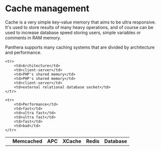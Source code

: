 Cache management
=================

Cache is a very simple key-value memory that aims to be ultra responsive. 
It's used to store results of many heavy operations, and of course can be used to increase database speed storing users, simple variables or comments in RAM memory.

Panthera supports many caching systems that are divided by architecture and performance.

<table>
    <tr>
        <td></td>
        <td><b>Memcached</b></td>
        <td><b>APC</b></td>
        <td><b>XCache</b></td>
        <td><b>Redis</b></td>
        <td><b>Database</b></td>
    </tr>
    
    <tr>
        <td>Architecture</td>
        <td>client-server</td>
        <td>PHP's shared memory</td>
        <td>PHP's shared memory</td>
        <td>client-server</td>
        <td>external relational database socket</td>
    </tr>
    
    <tr>
        <td>Performance</td>
        <td>fast</td>
        <td>ultra fast</td>
        <td>ultra fast</td>
        <td>fast</td>
        <td>bad</td>
    </tr>
</table>

